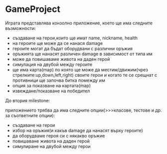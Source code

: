GameProject
================
Играта представлява конзолно приложение, което ще има следните възможности:
>
* създаване на герои,които ще имат name, nickname, health
* на героите ще може да се нанася damage
* героите могат да бъдат оборудвани с различни оръжия
* оръжията ще нанасят различен damage в зависимост от типа им
* може да повишаваме живота на даден герой
* симулация на двубой между героите 
* ще има карта(map) по която ще може да местим/движим(чрез стрелките:up,down,left,right)
  своите герои и когато те се срещнат с противници ще започва битка помежду им
* опция за показване на картата(map)
* извеждане/показване на победител



До втория milestone:
>
 приложението трябва да има следните опции(>>>класове, тестове и др. за съответните опции):
* създаване на герои 
* избор на оръжия(и какъв damage да нанасят върху героите) 
* да оборудваме героя си с някакво оръжие 
* повишаване живота на даден герой 
* симулиране на двубой между герои 


